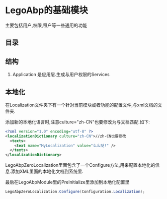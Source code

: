 ﻿# LegoAbp的基础模块

主要包括用户,权限,租户等一些通用的功能

## 目录

## 结构

1. Application 是应用层.生成与用户权限的Services

## 本地化

在Localization文件夹下有一个针对当前模块或者功能的配置文件,与xml文档的文件夹.

添加新的本地化语言时,注意culture="zh-CN"也要修改为与文档匹配.如下:

```xml
<?xml version="1.0" encoding="utf-8" ?>
<localizationDictionary culture="zh-CN">//zh-CN也要修改
  <texts>
    <text name="MyLocalization" value="么么哒!" />
  </texts>
</localizationDictionary>
```

LegoAbpZeroLocalization里面包含了一个Configure方法,用来配置本地化的信息.添加XML里面的本地化文档到系统里.

最后在LegoAbpModule里的PreInitialize里添加到本地化配置里

```c#
LegoAbpZeroLocalization.Configure(Configuration.Localization);
```